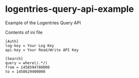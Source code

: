 # logentries-query-api-example
Example of the Logentries Query API

Contents of ini file
```
[Auth]
log-key = Your Log Key
api-key = Your Read/Write API Key

[Search]
query = where(/.*/)
from = 1458594780000
to = 1458629400000
```